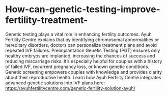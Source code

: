 # How-can-genetic-testing-improve-fertility-treatment-

Genetic testing plays a vital role in enhancing fertility outcomes. Ayuh Fertility Centre explains that by identifying chromosomal abnormalities or hereditary disorders, doctors can personalize treatment plans and avoid repeated IVF failures. Preimplantation Genetic Testing (PGT) ensures only healthy embryos are implanted, increasing the chances of success and reducing miscarriage risks. It’s especially helpful for couples with a history of failed IVF, recurrent pregnancy loss, or known genetic conditions. Genetic screening empowers couples with knowledge and provides clarity about their reproductive health. Learn how Ayuh Fertility Centre integrates advanced genetic solutions into IVF plans here:
https://ayuhfertilitycentre.com/genetic-fertility-solution-ayuh/

